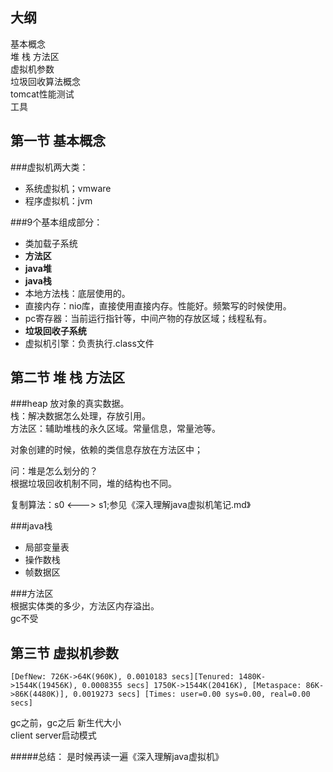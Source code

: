 大纲
----------------
基本概念  
堆 栈 方法区  
虚拟机参数  
垃圾回收算法概念  
tomcat性能测试  
工具  


第一节  基本概念
----------------
###虚拟机两大类：  

- 系统虚拟机；vmware  
- 程序虚拟机：jvm  

###9个基本组成部分：  
- 类加载子系统  
- **方法区**
- **java堆**
- **java栈**  
- 本地方法栈：底层使用的。
- 直接内存：nio库，直接使用直接内存。性能好。频繁写的时候使用。
- pc寄存器：当前运行指针等，中间产物的存放区域；线程私有。    
- **垃圾回收子系统**  
- 虚拟机引擎：负责执行.class文件  


第二节  堆 栈 方法区  
-----------------  
###heap
放对象的真实数据。  
栈：解决数据怎么处理，存放引用。  
方法区：辅助堆栈的永久区域。常量信息，常量池等。  

对象创建的时候，依赖的类信息存放在方法区中；

问：堆是怎么划分的？  
根据垃圾回收机制不同，堆的结构也不同。  

复制算法：s0 <---> s1;参见《深入理解java虚拟机笔记.md》  

  
###java栈
- 局部变量表
- 操作数栈
- 帧数据区

###方法区  
根据实体类的多少，方法区内存溢出。  
gc不受  


第三节 虚拟机参数  
-----------------------
```
[DefNew: 726K->64K(960K), 0.0010183 secs][Tenured: 1480K->1544K(19456K), 0.0008355 secs] 1750K->1544K(20416K), [Metaspace: 86K->86K(4480K)], 0.0019273 secs] [Times: user=0.00 sys=0.00, real=0.00 secs]  
```
gc之前，gc之后 新生代大小  
client server启动模式

#####总结：
是时候再读一遍《深入理解java虚拟机》
   
